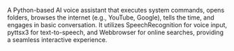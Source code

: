 A Python-based AI voice assistant that executes system commands, opens folders, browses the internet (e.g., YouTube, Google), tells the time, and engages in basic conversation. It utilizes SpeechRecognition for voice input, pyttsx3 for text-to-speech, and Webbrowser for online searches, providing a seamless interactive experience.
